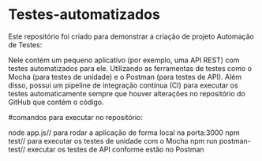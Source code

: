 # Testes-automatizados

Este repositório foi criado para demonstrar a criação de projeto Automação de Testes:

Nele contém um pequeno aplicativo (por exemplo, uma API REST) com testes automatizados para ele. 
Utilizando as ferramentas de testes como o Mocha (para testes de unidade) e o Postman (para testes de API).
Além disso, possui um pipeline de integração contínua (CI) para executar os testes automaticamente sempre que houver alterações 
no repositório do GitHub que contém o código.


#comandos para executar no repositório:

node app.js// para rodar a aplicação de forma local na porta:3000
npm test// para executar os testes de unidade com o Mocha
npm run postman-test// executar os testes de API conforme estão no Postman
